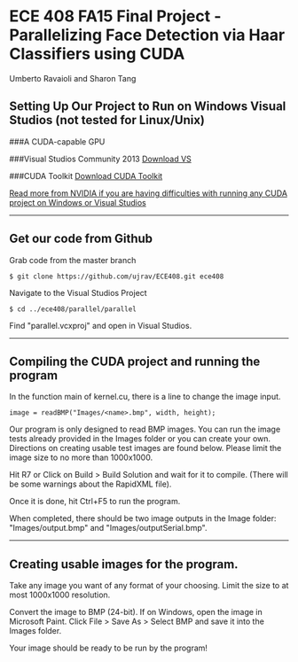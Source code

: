 ECE 408 FA15 Final Project - Parallelizing Face Detection via Haar Classifiers using CUDA
=========================

Umberto Ravaioli and Sharon Tang

## Setting Up Our Project to Run on Windows Visual Studios (not tested for Linux/Unix)

###A CUDA-capable GPU

###Visual Studios Community 2013
[Download VS](https://www.visualstudio.com/en-us/news/vs2013-community-vs.aspx)

###CUDA Toolkit
[Download CUDA Toolkit](https://developer.nvidia.com/cuda-toolkit)

[Read more from NVIDIA if you are having difficulties with running any CUDA project on Windows or Visual Studios](http://docs.nvidia.com/cuda/cuda-getting-started-guide-for-microsoft-windows/index.html#introduction)

---

## Get our code from Github

Grab code from the master branch

~~~
$ git clone https://github.com/ujrav/ECE408.git ece408
~~~

Navigate to the Visual Studios Project
~~~
$ cd ../ece408/parallel/parallel
~~~

Find "parallel.vcxproj" and open in Visual Studios.

---

## Compiling the CUDA project and running the program

In the function main of kernel.cu, there is a line to change the image input.

~~~
image = readBMP("Images/<name>.bmp", width, height);
~~~

Our program is only designed to read BMP images. You can run the image tests already provided in the Images folder
or you can create your own. Directions on creating usable test images are found below. Please limit the image size
to no more than 1000x1000.

Hit R7 or Click on Build > Build Solution and wait for it to compile. (There will be some warnings about the RapidXML file).

Once it is done, hit Ctrl+F5 to run the program.

When completed, there should be two image outputs in the Image folder: "Images/output.bmp" and "Images/outputSerial.bmp".

---

## Creating usable images for the program.

Take any image you want of any format of your choosing. Limit the size to at most 1000x1000 resolution.

Convert the image to BMP (24-bit). If on Windows, open the image in Microsoft Paint. Click File > Save As > Select BMP and save it
into the Images folder.

Your image should be ready to be run by the program!
